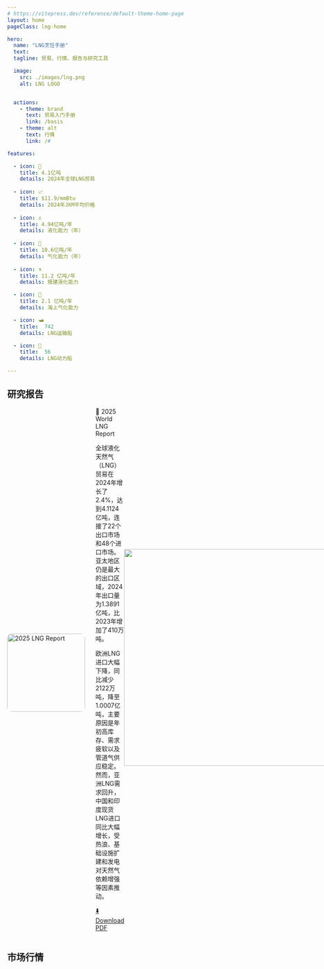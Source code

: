 ```yaml
---
# https://vitepress.dev/reference/default-theme-home-page
layout: home
pageClass: lng-home

hero:
  name: "LNG烹饪手册"
  text: 
  tagline: 贸易、行情、报告与研究工具

  image:
    src: ./images/lng.png
    alt: LNG LOGO


  actions:
    - theme: brand
      text: 贸易入门手册
      link: /basis
    - theme: alt
      text: 行情
      link: /#

features:

  - icon: 🌊
    title: 4.1亿吨
    details: 2024年全球LNG贸易
  
  - icon: 📈
    title: $11.9/mmBtu
    details: 2024年JKM平均价格
  
  - icon: ⚓
    title: 4.94亿吨/年
    details: 液化能力（年）
  
  - icon: 💭
    title: 10.6亿吨/年
    details: 气化能力（年）
  
  - icon: ⚗️
    title: 11.2 亿吨/年
    details: 报建液化能力

  - icon: 💭
    title: 2.1 亿吨/年
    details: 海上气化能力

  - icon: 🛥️
    title:  742
    details: LNG运输船

  - icon: 🚤
    title:  56
    details: LNG动力船

---
```


## 研究报告

<div style="display: flex; align-items: center;">
  <img src="/images/image_202507301502.png" alt="2025 LNG Report" width="180" style="border-radius:10px"/>
  <div style="margin-left: 24px;width:300px">
    <a target="_blank" style="text-decoration:none"
    href="https://www.igu.org/igu-reports/2025-world-lng-report/"> 📑 2025 World LNG Report</a><br>

全球液化天然气（LNG）贸易在2024年增长了2.4%，达到4.1124亿吨，连接了22个出口市场和48个进口市场。亚太地区仍是最大的出口区域，2024年出口量为1.3891亿吨，比2023年增加了410万吨。

欧洲LNG进口大幅下降，同比减少2122万吨，降至1.0007亿吨，主要原因是年初高库存、需求疲软以及管道气供应稳定。然而，亚洲LNG需求回升，中国和印度现货LNG进口同比大幅增长，受热浪、基础设施扩建和发电对天然气依赖增强等因素推动。


<a  target="_blank" href="https://www.datocms-assets.com/146580/1751026179-igu-world-lng-report-2025-hr_dp_c.pdf" sytle="margin-left:auto">⬇️ Download PDF</a>
  </div>
  <div style="margin-left:auto;margin-top:-70px;flex-basis:510px">
  
   <img src="/images/image_202507301509.png" style="width:500px">
  
  </div>
</div>


## 市场行情

